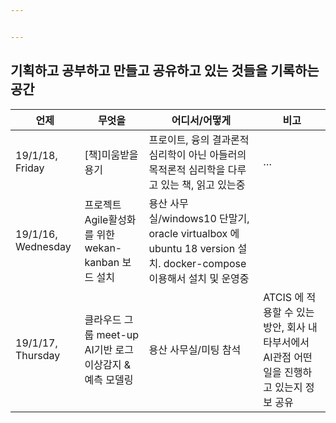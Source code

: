 ```yaml
---


---
```


<h2 id="기획하고-공부하고-만들고-공유하고-있는-것들을-기록하는-공간">기획하고 공부하고 만들고 공유하고 있는 것들을 기록하는 공간</h2>

<table>
<thead>
<tr>
<th>언제</th>
<th>무엇을</th>
<th>어디서/어떻게</th>
<th>비고</th>
</tr>
</thead>
<tbody>
<tr>
<td>19/1/18, Friday</td>
<td>[책]미움받을 용기</td>
<td>프로이트, 융의 결과론적 심리학이 아닌 아들러의 목적론적 심리학을 다루고 있는 책, 읽고 있는중</td>
<td>…</td>
</tr>
<tr>
<td>19/1/16, Wednesday</td>
<td>프로젝트 Agile활성화를 위한 wekan-kanban 보드 설치</td>
<td>용산 사무실/windows10 단말기, oracle virtualbox 에 ubuntu 18 version 설치. docker-compose 이용해서 설치 및 운영중</td>
<td></td>
</tr>
<tr>
<td>19/1/17, Thursday</td>
<td>클라우드 그룹 meet-up AI기반 로그 이상감지 &amp; 예측 모델링</td>
<td>용산 사무실/미팅 참석</td>
<td>ATCIS 에 적용할 수 있는 방안, 회사 내 타부서에서 AI관점 어떤 일을 진행하고 있는지 정보 공유</td>
</tr>
</tbody>
</table>
